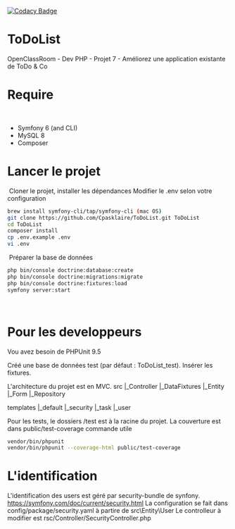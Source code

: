 [![Codacy Badge](https://app.codacy.com/project/badge/Grade/f8484e8d9d9c46a995760a5f33b997c3)](https://www.codacy.com/gh/Cpasklaire/ToDoList/dashboard?utm_source=github.com&amp;utm_medium=referral&amp;utm_content=Cpasklaire/ToDoList&amp;utm_campaign=Badge_Grade)

# ToDoList
 OpenClassRoom - Dev PHP - Projet 7 - Améliorez une application existante de ToDo & Co
​
# Require
​
- Symfony 6 (and CLI)
- MySQL 8
- Composer
​
# Lancer le projet
​
Cloner le projet, installer les dépendances
Modifier le .env selon votre configuration
​
```bash
brew install symfony-cli/tap/symfony-cli (mac OS)
git clone https://github.com/Cpasklaire/ToDoList.git ToDoList
cd ToDoList
composer install
cp .env.example .env
vi .env
```
​
Préparer la base de données
​
```bash
php bin/console doctrine:database:create
php bin/console doctrine:migrations:migrate
php bin/console doctrine:fixtures:load
symfony server:start
```
​
# Pour les developpeurs
Vou avez besoin de PHPUnit 9.5

Créé une base de données test (par défaut : ToDoList_test).
Insérer les fixtures.

L'architecture du projet est en MVC.
src
    |_Controller
    |_DataFixtures
    |_Entity
    |_Form
    |_Repository

templates
    |_default
    |_security
    |_task
    |_user

Pour les tests, le dossiers /test est à la racine du projet. La couverture est dans public/test-coverage
commande utile
```bash
vendor/bin/phpunit
vendor/bin/phpunit --coverage-html public/test-coverage
```

# L'identification
L'identification des users est géré par security-bundle de synfony. 
https://symfony.com/doc/current/security.html
La configuration se fait dans config/package/security.yaml à partire de src\Entity\User
Le controlleur à modifier est rsc/Controller/SecurityController.php
